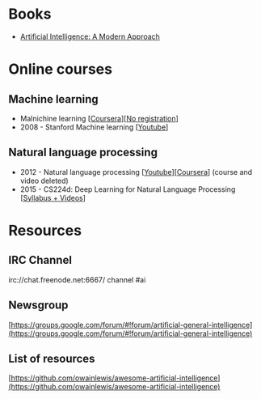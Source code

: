# Books

- [Artificial Intelligence: A Modern Approach](http://www.amazon.ca/Artificial-Intelligence-Modern-Approach-Edition/dp/0136042597)

# Online courses

## Machine learning

- MaInichine learning [[Coursera](https://www.coursera.org/learn/machine-learning)][[No registration](https://class.coursera.org/ml-003/lecture)]
- 2008 - Stanford Machine learning [[Youtube](https://www.youtube.com/view_play_list?p=A89DCFA6ADACE599)]

## Natural language processing

- 2012 - Natural language processing [[Youtube](https://www.youtube.com/watch?v=nfoudtpBV68&list=PL4LJlvG_SDpxQAwZYtwfXcQr7kGnl9W93)][[Coursera](https://class.coursera.org/nlp/lecture)] (course and video deleted)
- 2015 - CS224d: Deep Learning for Natural Language Processing [[Syllabus + Videos](http://cs224d.stanford.edu/syllabus.html)]

# Resources

## IRC Channel

irc://chat.freenode.net:6667/ channel #ai

## Newsgroup

[https://groups.google.com/forum/#!forum/artificial-general-intelligence](https://groups.google.com/forum/#!forum/artificial-general-intelligence)

## List of resources

[https://github.com/owainlewis/awesome-artificial-intelligence](https://github.com/owainlewis/awesome-artificial-intelligence)